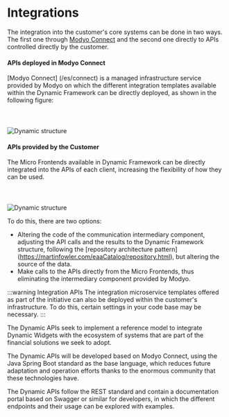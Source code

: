 # Integrations

The integration into the customer's core systems can be done in two ways. The first one through [Modyo Connect](/en/connect) and the second one directly to APIs controlled directly by the customer.

#### APIs deployed in Modyo Connect

[Modyo Connect] (/es/connect) is a managed infrastructure service provided by Modyo on which the different integration templates available within the Dynamic Framework can be directly deployed, as shown in the following figure:

<img src="/assets/img/dynamic/dynamic_architecture.png" alt="Dynamic structure" style="margin-top: 40px; max-width: 700px;" />

#### APIs provided by the Customer

The Micro Frontends available in Dynamic Framework can be directly integrated into the APIs of each client, increasing the flexibility of how they can be used.

<img src="/assets/img/dynamic/dynamic_architecture2.png" alt="Dynamic structure" style="margin-top: 40px; max-width: 700px;" />

To do this, there are two options:

- Altering the code of the communication intermediary component, adjusting the API calls and the results to the Dynamic Framework structure, following the [repository architecture pattern] (https://martinfowler.com/eaaCatalog/repository.html), but altering the source of the data.
- Make calls to the APIs directly from the Micro Frontends, thus eliminating the intermediary component provided by Modyo.

:::warning Integration APIs
The integration microservice templates offered as part of the initiative can also be deployed within the customer's infrastructure. To do this, certain settings in your code base may be necessary.
:::


The Dynamic APIs seek to implement a reference model to integrate Dynamic Widgets with the ecosystem of systems that are part of the financial solutions we seek to adopt.

The Dynamic APIs will be developed based on Modyo Connect, using the Java Spring Boot standard as the base language, which reduces future adaptation and operation efforts thanks to the enormous community that these technologies have.

The Dynamic APIs follow the REST standard and contain a documentation portal based on Swagger or similar for developers, in which the different endpoints and their usage can be explored with examples.
